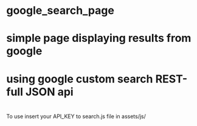 # google_search_page
#
#
# simple page displaying results from google
#
# using google custom search REST-full JSON api 
#
To use insert your API_KEY to search.js file in assets/js/
